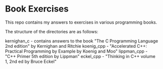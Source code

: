 Book Exercises
==============

This repo contains my answers to exercises in various programming books.

The structure of the directories are as follows:

kernighan_c - contains answers to the book "The C Programming Language 2nd edition" by Kernighan and Ritchie
koenig_cpp - "Accelerated C++: Practical Programming by Example by Koenig and Moo"
lippman_cpp - "C++ Primer 5th edition by Lippman"
eckel_cpp - "Thinking in C++ volume 1, 2nd ed by Bruce Eckel"
